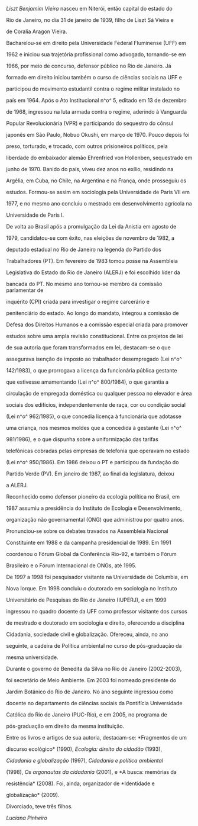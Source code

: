

*Liszt Benjamim Vieira* nasceu em Niterói, então capital do estado do

Rio de Janeiro, no dia 31 de janeiro de 1939, filho de Liszt Sá Vieira e

de Coralia Aragon Vieira.



Bacharelou-se em direito pela Universidade Federal Fluminense (UFF) em

1962 e iniciou sua trajetória profissional como advogado, tornando-se em

1966, por meio de concurso, defensor público no Rio de Janeiro. Já

formado em direito iniciou também o curso de ciências sociais na UFF e

participou do movimento estudantil contra o regime militar instalado no

país em 1964. Após o Ato Institucional n^o^ 5, editado em 13 de dezembro

de 1968, ingressou na luta armada contra o regime, aderindo à Vanguarda

Popular Revolucionária (VPR) e participando do sequestro do cônsul

japonês em São Paulo, Nobuo Okushi, em março de 1970. Pouco depois foi

preso, torturado, e trocado, com outros prisioneiros políticos, pela

liberdade do embaixador alemão Ehrenfried von Hollenben, sequestrado em

junho de 1970. Banido do país, viveu dez anos no exílio, residindo na

Argélia, em Cuba, no Chile, na Argentina e na França, onde prosseguiu os

estudos. Formou-se assim em sociologia pela Universidade de Paris VII em

1977, e no mesmo ano concluiu o mestrado em desenvolvimento agrícola na

Universidade de Paris I.



De volta ao Brasil após a promulgação da Lei da Anistia em agosto de

1979, candidatou-se com êxito, nas eleições de novembro de 1982, a

deputado estadual no Rio de Janeiro na legenda do Partido dos

Trabalhadores (PT). Em fevereiro de 1983 tomou posse na Assembleia

Legislativa do Estado do Rio de Janeiro (ALERJ) e foi escolhido líder da

bancada do PT. No mesmo ano tornou-se membro da comissão parlamentar de

inquérito (CPI) criada para investigar o regime carcerário e

penitenciário do estado. Ao longo do mandato, integrou a comissão de

Defesa dos Direitos Humanos e a comissão especial criada para promover

estudos sobre uma ampla revisão constitucional. Entre os projetos de lei

de sua autoria que foram transformados em lei, destacam-se o que

assegurava isenção de imposto ao trabalhador desempregado (Lei n^o^

142/1983), o que prorrogava a licença da funcionária pública gestante

que estivesse amamentando (Lei n^o^ 800/1984), o que garantia a

circulação de empregada doméstica ou qualquer pessoa no elevador e área

sociais dos edifícios, independentemente de raça, cor ou condição social

(Lei n^o^ 962/1985), o que concedia licença à funcionária que adotasse

uma criança, nos mesmos moldes que a concedida à gestante (Lei n^o^

981/1986), e o que dispunha sobre a uniformização das tarifas

telefônicas cobradas pelas empresas de telefonia que operavam no estado

(Lei n^o^ 950/1986). Em 1986 deixou o PT e participou da fundação do

Partido Verde (PV). Em janeiro de 1987, ao final da legislatura, deixou

a ALERJ.



Reconhecido como defensor pioneiro da ecologia política no Brasil, em

1987 assumiu a presidência do Instituto de Ecologia e Desenvolvimento,

organização não governamental (ONG) que administrou por quatro anos.

Pronunciou-se sobre os debates travados na Assembleia Nacional

Constituinte em 1988 e da campanha presidencial de 1989. Em 1991

coordenou o Fórum Global da Conferência Rio-92, e também o Fórum

Brasileiro e o Fórum Internacional de ONGs, até 1995.



De 1997 a 1998 foi pesquisador visitante na Universidade de Columbia, em

Nova Iorque. Em 1998 concluiu o doutorado em sociologia no Instituto

Universitário de Pesquisas do Rio de Janeiro (IUPERJ), e em 1999

ingressou no quadro docente da UFF como professor visitante dos cursos

de mestrado e doutorado em sociologia e direito, oferecendo a disciplina

Cidadania, sociedade civil e globalização. Ofereceu, ainda, no ano

seguinte, a cadeira de Política ambiental no curso de pós-graduação da

mesma universidade.



Durante o governo de Benedita da Silva no Rio de Janeiro (2002-2003),

foi secretário de Meio Ambiente. Em 2003 foi nomeado presidente do

Jardim Botânico do Rio de Janeiro. No ano seguinte ingressou como

docente no departamento de ciências sociais da Pontifícia Universidade

Católica do Rio de Janeiro (PUC-Rio), e em 2005, no programa de

pós-graduação em direito da mesma instituição.



Entre os livros e artigos de sua autoria, destacam-se: *Fragmentos de um

discurso ecológico* (1990), *Ecologia: direito do cidadão* (1993),

*Cidadania e globalização* (1997), *Cidadania e política ambiental*

(1998), *Os argonautas da cidadania* (2001), e *A busca: memórias da

resistência* (2008). Foi, ainda, organizador de *Identidade e

globalização* (2009).



Divorciado, teve três filhos.



*Luciana Pinheiro*




